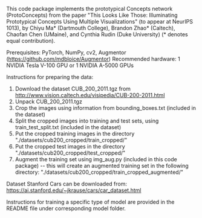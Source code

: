 This code package implements the prototypical Concepts network (ProtoConcepts)
from the paper "This Looks Like Those: Illuminating Prototypical Concepts Using Multiple Visualizations"
(to appear at NeurIPS 1013), by Chiyu Ma* (Dartmouth College), Brandon Zhao* (Caltech),
Chaofan Chen (UMaine), and Cynthia Rudin (Duke University)
(* denotes equal contribution).

Prerequisites: PyTorch, NumPy, cv2, Augmentor (https://github.com/mdbloice/Augmentor)
Recommended hardware: 1 NVIDIA Tesla V-100 GPU or 1 NVIDIA A-5000 GPUs

Instructions for preparing the data:
1. Download the dataset CUB_200_2011.tgz from http://www.vision.caltech.edu/visipedia/CUB-200-2011.html
3. Unpack CUB_200_2011.tgz
4. Crop the images using information from bounding_boxes.txt (included in the dataset)
5. Split the cropped images into training and test sets, using train_test_split.txt (included in the dataset)
6. Put the cropped training images in the directory "./datasets/cub200_cropped/train_cropped/"
7. Put the cropped test images in the directory "./datasets/cub200_cropped/test_cropped/"
8. Augment the training set using img_aug.py (included in this code package)
   -- this will create an augmented training set in the following directory:
      "./datasets/cub200_cropped/train_cropped_augmented/"

Dataset Stanford Cars can be downloaded from: https://ai.stanford.edu/~jkrause/cars/car_dataset.html

Instructions for training a specific type of model are provided in the README file under corresponding model folder. 
